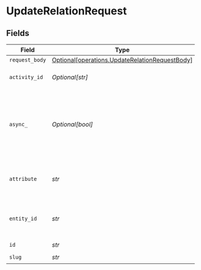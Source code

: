 # UpdateRelationRequest


## Fields

| Field                                                                                                  | Type                                                                                                   | Required                                                                                               | Description                                                                                            | Example                                                                                                |
| ------------------------------------------------------------------------------------------------------ | ------------------------------------------------------------------------------------------------------ | ------------------------------------------------------------------------------------------------------ | ------------------------------------------------------------------------------------------------------ | ------------------------------------------------------------------------------------------------------ |
| `request_body`                                                                                         | [Optional[operations.UpdateRelationRequestBody]](../../models/operations/updaterelationrequestbody.md) | :heavy_minus_sign:                                                                                     | N/A                                                                                                    |                                                                                                        |
| `activity_id`                                                                                          | *Optional[str]*                                                                                        | :heavy_minus_sign:                                                                                     | Activity to include in event feed                                                                      | 01F130Q52Q6MWSNS8N2AVXV4JN                                                                             |
| `async_`                                                                                               | *Optional[bool]*                                                                                       | :heavy_minus_sign:                                                                                     | Don't wait for updated entity to become available in Search API. Useful for large migrations           |                                                                                                        |
| `attribute`                                                                                            | *str*                                                                                                  | :heavy_check_mark:                                                                                     | The attribute that express meaning                                                                     |                                                                                                        |
| `entity_id`                                                                                            | *str*                                                                                                  | :heavy_check_mark:                                                                                     | The attribute that express meaning                                                                     |                                                                                                        |
| `id`                                                                                                   | *str*                                                                                                  | :heavy_check_mark:                                                                                     | Entity id                                                                                              |                                                                                                        |
| `slug`                                                                                                 | *str*                                                                                                  | :heavy_check_mark:                                                                                     | Entity Type                                                                                            | contact                                                                                                |